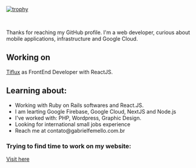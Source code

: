 [![trophy](https://github-profile-trophy.vercel.app/?username=GabrielFeMello)](https://github.com/ryo-ma/github-profile-trophy)

<br/>
<p>Thanks for reaching my GitHub profile. I'm a web developer, curious about mobile applications, infrastructure and Google Cloud.</p>

<h2>Working on</h2>
<p>
  <a href="https://www.tiflux.com">Tiflux</a> as FrontEnd Developer with ReactJS.
</p>
<h2>Learning about:</h2>
<ul>
<li> Working with Ruby on Rails softwares and React.JS. </li>
<li> I am learting Google Firebase, Google Cloud, NextJS and Node.js</li>
<li> I've worked with: PHP, Wordpress, Graphic Design. </li>
<li> Looking for international small jobs experience  </li>
<li> Reach me at contato@gabrielfemello.com.br</li>
</ul>
<h3> Trying to find time to work on my website:</h3>
<p><a href="https://www.gabrielfemello.com.br" target="_blank">Visit here</a></p>
<!--
**GabrielFeMello/GabrielFeMello** is a ✨ _special_ ✨ repository because its `README.md` (this file) appears on your GitHub profile.

Here are some ideas to get you started:

-->
